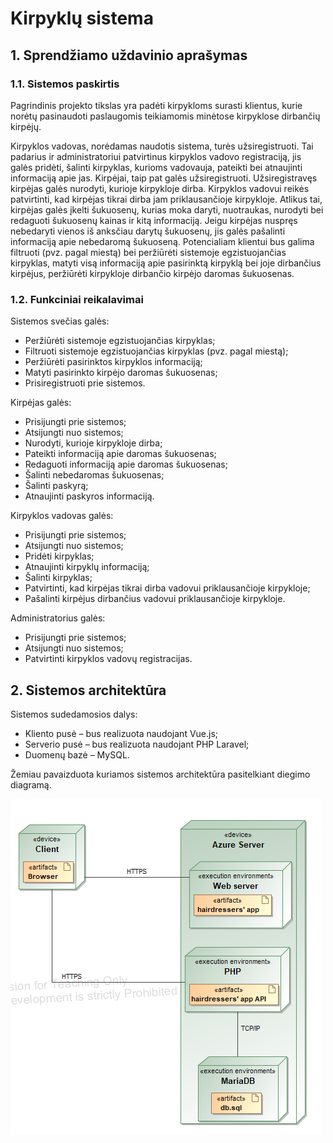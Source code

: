 # Kirpyklų sistema
## 1. Sprendžiamo uždavinio aprašymas
###   1.1. Sistemos paskirtis
Pagrindinis projekto tikslas yra padėti kirpykloms surasti klientus, kurie norėtų pasinaudoti paslaugomis teikiamomis minėtose kirpyklose dirbančių kirpėjų.

Kirpyklos vadovas, norėdamas naudotis sistema, turės užsiregistruoti. Tai padarius ir administratoriui patvirtinus kirpyklos vadovo registraciją, jis galės pridėti, šalinti kirpyklas, kurioms vadovauja, pateikti bei atnaujinti informaciją apie jas. Kirpėjai, taip pat galės užsiregistruoti. Užsiregistravęs kirpėjas galės nurodyti, kurioje kirpykloje dirba. Kirpyklos vadovui reikės patvirtinti, kad kirpėjas tikrai dirba jam priklausančioje kirpykloje. Atlikus tai, kirpėjas galės įkelti šukuosenų, kurias moka daryti, nuotraukas, nurodyti bei redaguoti šukuosenų kainas ir kitą informaciją. Jeigu kirpėjas nuspręs nebedaryti vienos iš anksčiau darytų šukuosenų, jis galės pašalinti informaciją apie nebedaromą šukuoseną. Potencialiam klientui bus galima filtruoti (pvz. pagal miestą) bei peržiūrėti sistemoje egzistuojančias kirpyklas, matyti visą informaciją apie pasirinktą kirpyklą bei joje dirbančius kirpėjus, peržiūrėti kirpykloje dirbančio kirpėjo daromas šukuosenas.

###   1.2. Funkciniai reikalavimai
Sistemos svečias galės:
- Peržiūrėti sistemoje egzistuojančias kirpyklas;
- Filtruoti sistemoje egzistuojančias kirpyklas (pvz. pagal miestą);
- Peržiūrėti pasirinktos kirpyklos informaciją;
- Matyti pasirinkto kirpėjo daromas šukuosenas;
- Prisiregistruoti prie sistemos.

Kirpėjas galės:
* Prisijungti prie sistemos;
* Atsijungti nuo sistemos;
* Nurodyti, kurioje kirpykloje dirba;
* Pateikti informaciją apie daromas šukuosenas;
* Redaguoti informaciją apie daromas šukuosenas;
* Šalinti nebedaromas šukuosenas;
* Šalinti paskyrą;
* Atnaujinti paskyros informaciją.

Kirpyklos vadovas galės:
- Prisijungti prie sistemos;
- Atsijungti nuo sistemos;
- Pridėti kirpyklas;
- Atnaujinti kirpyklų informaciją;
- Šalinti kirpyklas;
- Patvirtinti, kad kirpėjas tikrai dirba vadovui priklausančioje kirpykloje;
- Pašalinti kirpėjus dirbančius vadovui priklausančioje kirpykloje.

Administratorius galės:
* Prisijungti prie sistemos;
* Atsijungti nuo sistemos;
* Patvirtinti kirpyklos vadovų registracijas.

## 2. Sistemos architektūra
Sistemos sudedamosios dalys:
- Kliento pusė – bus realizuota naudojant Vue.js;
- Serverio pusė – bus realizuota naudojant PHP Laravel;
- Duomenų bazė – MySQL.

Žemiau pavaizduota kuriamos sistemos architektūra pasitelkiant diegimo diagramą.

![Kirpyklų sistemos diegimo diagrama](https://github.com/PovilasPas/Kirpyklu-sistema/blob/main/diegimo-diagrama.PNG?raw=true)
